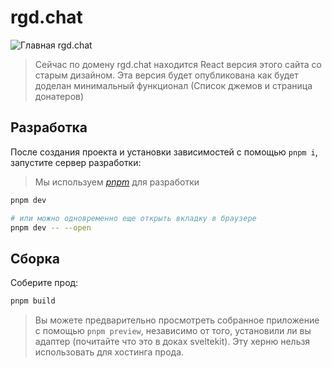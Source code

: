 # rgd.chat

![Главная rgd.chat](https://user-images.githubusercontent.com/26527529/131203635-b1aff017-673b-4c33-a783-aa3dc9d82859.jpg)

> Сейчас по домену rgd.chat находится React версия этого сайта со старым дизайном.
> Эта версия будет опубликована как будет доделан минимальный функционал (Список джемов и страница донатеров)

## Разработка

После создания проекта и установки зависимостей с помощью `pnpm i`, запустите сервер разработки:

> Мы используем _[pnpm](https://github.com/pnpm/pnpm)_ для разработки

```bash
pnpm dev

# или можно одновременно еще открыть вкладку в браузере
pnpm dev -- --open
```

## Сборка

Соберите прод:

```bash
pnpm build
```

> Вы можете предварительно просмотреть собранное приложение с помощью `pnpm preview`, независимо от того, установили ли вы адаптер (почитайте что это в доках sveltekit). Эту херню нельзя использовать для хостинга прода.
